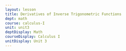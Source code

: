 ```yaml
---
layout: lesson
title: Derivatives of Inverse Trigonometric Functions
dept: math
course: calculus-I
unit: unit3
deptDisplay: Math
courseDisplay: Calculus I
unitDisplay: Unit 3
---
```


